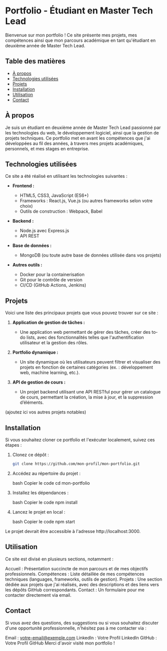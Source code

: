 # Portfolio - Étudiant en Master Tech Lead

Bienvenue sur mon portfolio ! Ce site présente mes projets, mes compétences ainsi que mon parcours académique en tant qu'étudiant en deuxième année de Master Tech Lead.

## Table des matières

- [À propos](#à-propos)
- [Technologies utilisées](#technologies-utilisées)
- [Projets](#projets)
- [Installation](#installation)
- [Utilisation](#utilisation)
- [Contact](#contact)

## À propos

Je suis un étudiant en deuxième année de Master Tech Lead passionné par les technologies du web, le développement logiciel, ainsi que la gestion de projets techniques. Ce portfolio met en avant les compétences que j'ai développées au fil des années, à travers mes projets académiques, personnels, et mes stages en entreprise.

## Technologies utilisées

Ce site a été réalisé en utilisant les technologies suivantes :

- **Frontend :**
  - HTML5, CSS3, JavaScript (ES6+)
  - Frameworks : React.js, Vue.js (ou autres frameworks selon votre choix)
  - Outils de construction : Webpack, Babel

- **Backend :**
  - Node.js avec Express.js
  - API REST

- **Base de données :**
  - MongoDB (ou toute autre base de données utilisée dans vos projets)
  
- **Autres outils :**
  - Docker pour la containerisation
  - Git pour le contrôle de version
  - CI/CD (GitHub Actions, Jenkins)

## Projets

Voici une liste des principaux projets que vous pouvez trouver sur ce site :

1. **Application de gestion de tâches :**
   - Une application web permettant de gérer des tâches, créer des to-do lists, avec des fonctionnalités telles que l'authentification utilisateur et la gestion des rôles.

2. **Portfolio dynamique :**
   - Un site dynamique où les utilisateurs peuvent filtrer et visualiser des projets en fonction de certaines catégories (ex. : développement web, machine learning, etc.).

3. **API de gestion de cours :**
   - Un projet backend utilisant une API RESTful pour gérer un catalogue de cours, permettant la création, la mise à jour, et la suppression d’éléments.

(ajoutez ici vos autres projets notables)

## Installation

Si vous souhaitez cloner ce portfolio et l'exécuter localement, suivez ces étapes :

1. Clonez ce dépôt :

   ```bash
   git clone https://github.com/mon-profil/mon-portfolio.git

2. Accédez au répertoire du projet :


    bash
    Copier le code
    cd mon-portfolio

3. Installez les dépendances :

    bash
    Copier le code
    npm install

4. Lancez le projet en local :

    bash
    Copier le code
    npm start

Le projet devrait être accessible à l'adresse http://localhost:3000.

## Utilisation
Ce site est divisé en plusieurs sections, notamment :

Accueil : Présentation succincte de mon parcours et de mes objectifs professionnels.
Compétences : Liste détaillée de mes compétences techniques (languages, frameworks, outils de gestion).
Projets : Une section dédiée aux projets que j'ai réalisés, avec des descriptions et des liens vers les dépôts GitHub correspondants.
Contact : Un formulaire pour me contacter directement via email.


## Contact
Si vous avez des questions, des suggestions ou si vous souhaitez discuter d'une opportunité professionnelle, n'hésitez pas à me contacter via :

Email : votre-email@exemple.com
LinkedIn : Votre Profil LinkedIn
GitHub : Votre Profil GitHub
Merci d'avoir visité mon portfolio !
